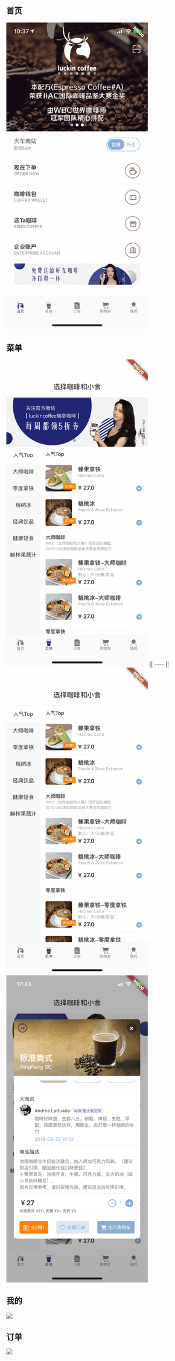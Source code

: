 <!--
 * @Author: meetqy
 * @since: 2019-08-10 16:35:08
 * @lastTime: 2019-08-15 16:56:17
 * @LastEditors: meetqy
 -->
## 首页

<img src="./home1.PNG" width="375"/> 

## 菜单

<img src="./menu1.PNG" width="375"/> || ---- || <img src="./menu2.PNG" width="375"/>
<img src="./menuDialog.PNG" width="375"/>

## 我的

<img src="./images/menu1.PNG" width="375"/>

## 订单
<img src="./images/order1.png" width="375"/>